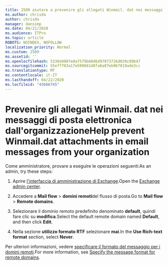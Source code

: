 ```yaml
---
title: 2589 aiutare a prevenire gli allegati Winmail. dat nei messaggi di posta elettronica dall'organizzazione
ms.author: chrisda
author: chrisda
manager: dansimp
ms.date: 04/21/2020
ms.audience: ITPro
ms.topic: article
ROBOTS: NOINDEX, NOFOLLOW
localization_priority: Normal
ms.custom: 2589
ms.assetid: ''
ms.openlocfilehash: 5336d4087e0a7579b68d6d97073726d020c89b47
ms.sourcegitcommit: 55eff703a17e500681d8fa6a87eb067019ade3cc
ms.translationtype: MT
ms.contentlocale: it-IT
ms.lasthandoff: 04/22/2020
ms.locfileid: "43666745"
---
```

# <a name="help-prevent-winmaildat-attachments-in-email-messages-from-your-organization"></a><span data-ttu-id="57fe3-102">Prevenire gli allegati Winmail. dat nei messaggi di posta elettronica dall'organizzazione</span><span class="sxs-lookup"><span data-stu-id="57fe3-102">Help prevent Winmail.dat attachments in email messages from your organization</span></span>

<span data-ttu-id="57fe3-103">Come amministratore, provare a eseguire le operazioni seguenti:</span><span class="sxs-lookup"><span data-stu-id="57fe3-103">As an admin, try these steps:</span></span>

1. <span data-ttu-id="57fe3-104">Aprire [l'interfaccia di amministrazione di Exchange](https://outlook.office365.com/ecp/).</span><span class="sxs-lookup"><span data-stu-id="57fe3-104">Open the [Exchange admin center](https://outlook.office365.com/ecp/).</span></span>

2. <span data-ttu-id="57fe3-105">Accedere a **Mail flow** > **domini remoti**del flusso di posta.</span><span class="sxs-lookup"><span data-stu-id="57fe3-105">Go to **Mail flow** > **Remote domains**.</span></span>

3. <span data-ttu-id="57fe3-106">Selezionare il dominio remoto predefinito denominato **default**, quindi fare clic su **modifica**.</span><span class="sxs-lookup"><span data-stu-id="57fe3-106">Select the default remote domain named **Default**, and then click **Edit**.</span></span>

4. <span data-ttu-id="57fe3-107">Nella sezione **utilizzo formato RTF** selezionare **mai**.</span><span class="sxs-lookup"><span data-stu-id="57fe3-107">In the **Use Rich-text format** section, select **Never**.</span></span>

<span data-ttu-id="57fe3-108">Per ulteriori informazioni, vedere [specificare il formato del messaggio per i domini remoti](https://docs.microsoft.com/Exchange/mail-flow-best-practices/remote-domains/remote-domains#specifying-message-format).</span><span class="sxs-lookup"><span data-stu-id="57fe3-108">For more information, see [Specify the message format for remote domains](https://docs.microsoft.com/Exchange/mail-flow-best-practices/remote-domains/remote-domains#specifying-message-format).</span></span>
